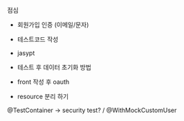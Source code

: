 점심

- 회원가입 인증 (이메일/문자)

- 테스트코드 작성
- jasypt
- 테스트 후 데이터 초기화 방법
- front 작성 후 oauth
- resource 분리 하기


@TestContainer
-> security test? /    @WithMockCustomUser